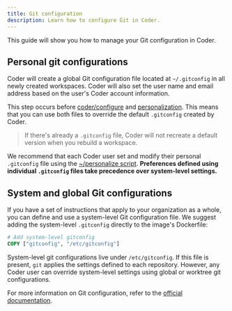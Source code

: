 ```yaml
---
title: Git configuration
description: Learn how to configure Git in Coder.
---
```


This guide will show you how to manage your Git configuration in Coder.

## Personal git configurations

Coder will create a global Git configuration file located at `~/.gitconfig` in
all newly created workspaces. Coder will also set the user name and email
address based on the user's Coder account information.

This step occurs before [coder/configure](images/../../../images/configure.md)
and [personalization](../../workspaces/personalization.md). This means that you
can use both files to override the default `.gitconfig` created by Coder.

> If there's already a `.gitconfig` file, Coder will not recreate a default
version when you rebuild a workspace.

We recommend that each Coder user set and modify their personal `.gitconfig`
file using the [~/personalize script](../../workspaces/personalization.md).
**Preferences defined using individual `.gitconfig` files take precedence over
system-level settings.**

## System and global Git configurations

If you have a set of instructions that apply to your organization as a whole,
you can define and use a system-level Git configuration file. We suggest adding
the system-level `.gitconfig` directly to the image's Dockerfile:

```Dockerfile
# Add system-level gitconfig
COPY ["gitconfig", "/etc/gitconfig"]
```

System-level git configurations live under `/etc/gitconfig`. If this file is
present, `git` applies the settings defined to each repository. However, any
Coder user can override system-level settings using global or worktree git
configurations.

For more information on Git configuration, refer to the [official
documentation](https://git-scm.com/docs/git-config).
